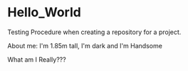 # Hello_World
Testing Procedure when creating a repository for a project.

About me:
I'm 1.85m tall,
I'm dark and 
I'm Handsome

What am I Really???
